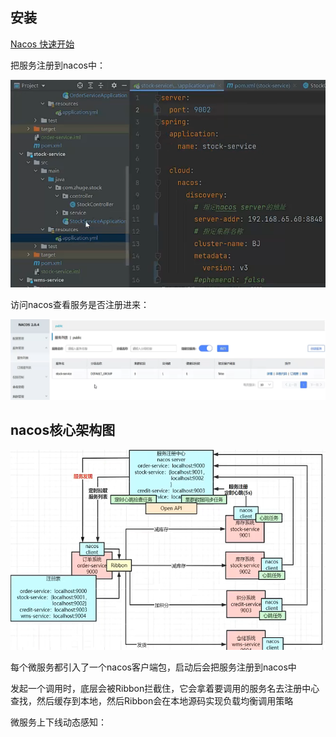 ## 安装

[Nacos 快速开始](https://nacos.io/zh-cn/docs/v2/quickstart/quick-start.html)



把服务注册到nacos中：

![image-20230503174006610](assets/image-20230503174006610.png)

访问nacos查看服务是否注册进来：

![image-20230503174552583](assets/image-20230503174552583.png)

## nacos核心架构图

![image-20230503180551112](assets/image-20230503180551112.png)

每个微服务都引入了一个nacos客户端包，启动后会把服务注册到nacos中

发起一个调用时，底层会被Ribbon拦截住，它会拿着要调用的服务名去注册中心查找，然后缓存到本地，然后Ribbon会在本地源码实现负载均衡调用策略

微服务上下线动态感知：

